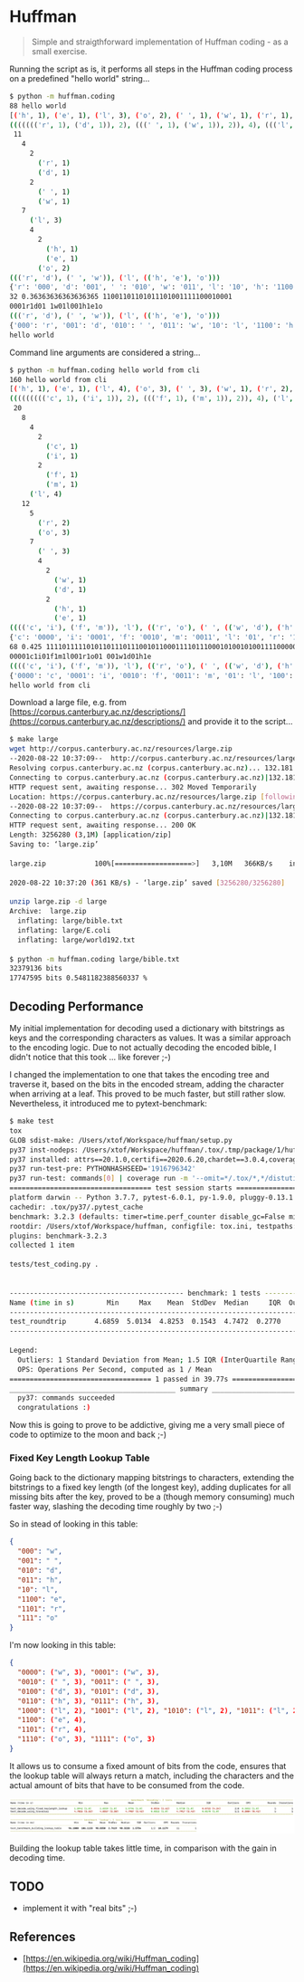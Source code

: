 # Huffman

> Simple and straigthforward implementation of Huffman coding - as a small exercise.

Running the script as is, it performs all steps in the Huffman coding process on a predefined "hello world" string...

```bash
$ python -m huffman.coding
88 hello world
[('h', 1), ('e', 1), ('l', 3), ('o', 2), (' ', 1), ('w', 1), ('r', 1), ('d', 1)]
((((((('r', 1), ('d', 1)), 2), (((' ', 1), ('w', 1)), 2)), 4), ((('l', 3), ((((('h', 1), ('e', 1)), 2), ('o', 2)), 4)), 7)), 11)
 11
   4
     2
       ('r', 1)
       ('d', 1)
     2
       (' ', 1)
       ('w', 1)
   7
     ('l', 3)
     4
       2
         ('h', 1)
         ('e', 1)
       ('o', 2)
((('r', 'd'), (' ', 'w')), ('l', (('h', 'e'), 'o')))
{'r': '000', 'd': '001', ' ': '010', 'w': '011', 'l': '10', 'h': '1100', 'e': '1101', 'o': '111'}
32 0.36363636363636365 11001101101011101001111100010001
0001r1d01 1w01l001h1e1o
((('r', 'd'), (' ', 'w')), ('l', (('h', 'e'), 'o')))
{'000': 'r', '001': 'd', '010': ' ', '011': 'w', '10': 'l', '1100': 'h', '1101': 'e', '111': 'o'}
hello world
```

Command line arguments are considered a string...

```bash
$ python -m huffman.coding hello world from cli
160 hello world from cli
[('h', 1), ('e', 1), ('l', 4), ('o', 3), (' ', 3), ('w', 1), ('r', 2), ('d', 1), ('f', 1), ('m', 1), ('c', 1), ('i', 1)]
((((((((('c', 1), ('i', 1)), 2), ((('f', 1), ('m', 1)), 2)), 4), ('l', 4)), 8), ((((('r', 2), ('o', 3)), 5), (((' ', 3), ((((('w', 1), ('d', 1)), 2), ((('h', 1), ('e', 1)), 2)), 4)), 7)), 12)), 20)
 20
   8
     4
       2
         ('c', 1)
         ('i', 1)
       2
         ('f', 1)
         ('m', 1)
     ('l', 4)
   12
     5
       ('r', 2)
       ('o', 3)
     7
       (' ', 3)
       4
         2
           ('w', 1)
           ('d', 1)
         2
           ('h', 1)
           ('e', 1)
(((('c', 'i'), ('f', 'm')), 'l'), (('r', 'o'), (' ', (('w', 'd'), ('h', 'e')))))
{'c': '0000', 'i': '0001', 'f': '0010', 'm': '0011', 'l': '01', 'r': '100', 'o': '101', ' ': '110', 'w': '11100', 'd': '11101', 'h': '11110', 'e': '11111'}
68 0.425 11110111110101101110111001011000111101110001010010100111100000010001
00001c1i01f1m1l001r1o01 001w1d01h1e
(((('c', 'i'), ('f', 'm')), 'l'), (('r', 'o'), (' ', (('w', 'd'), ('h', 'e')))))
{'0000': 'c', '0001': 'i', '0010': 'f', '0011': 'm', '01': 'l', '100': 'r', '101': 'o', '110': ' ', '11100': 'w', '11101': 'd', '11110': 'h', '11111': 'e'}
hello world from cli
```

Download a large file, e.g. from [https://corpus.canterbury.ac.nz/descriptions/](https://corpus.canterbury.ac.nz/descriptions/) and provide it to the script...

```bash
$ make large
wget http://corpus.canterbury.ac.nz/resources/large.zip
--2020-08-22 10:37:09--  http://corpus.canterbury.ac.nz/resources/large.zip
Resolving corpus.canterbury.ac.nz (corpus.canterbury.ac.nz)... 132.181.17.8
Connecting to corpus.canterbury.ac.nz (corpus.canterbury.ac.nz)|132.181.17.8|:80... connected.
HTTP request sent, awaiting response... 302 Moved Temporarily
Location: https://corpus.canterbury.ac.nz/resources/large.zip [following]
--2020-08-22 10:37:09--  https://corpus.canterbury.ac.nz/resources/large.zip
Connecting to corpus.canterbury.ac.nz (corpus.canterbury.ac.nz)|132.181.17.8|:443... connected.
HTTP request sent, awaiting response... 200 OK
Length: 3256280 (3,1M) [application/zip]
Saving to: ‘large.zip’

large.zip            100%[===================>]   3,10M   366KB/s    in 8,8s    

2020-08-22 10:37:20 (361 KB/s) - ‘large.zip’ saved [3256280/3256280]

unzip large.zip -d large
Archive:  large.zip
  inflating: large/bible.txt         
  inflating: large/E.coli            
  inflating: large/world192.txt      

$ python -m huffman.coding large/bible.txt
32379136 bits
17747595 bits 0.5481182388560337 %
```

## Decoding Performance

My initial implementation for decoding used a dictionary with bitstrings as keys and the corresponding characters as values. It was a similar approach to the encoding logic. Due to not actually decoding the encoded bible, I didn't notice that this took ... like forever ;-)

I changed the implementation to one that takes the encoding tree and traverse it, based on the bits in the encoded stream, adding the character when arriving at a leaf. This proved to be much faster, but still rather slow. Nevertheless, it introduced me to pytext-benchmark:

```bash
$ make test
tox
GLOB sdist-make: /Users/xtof/Workspace/huffman/setup.py
py37 inst-nodeps: /Users/xtof/Workspace/huffman/.tox/.tmp/package/1/huffman-0.0.2.zip
py37 installed: attrs==20.1.0,certifi==2020.6.20,chardet==3.0.4,coverage==5.2.1,coveralls==2.1.2,docopt==0.6.2,huffman @ file:///Users/xtof/Workspace/huffman/.tox/.tmp/package/1/huffman-0.0.2.zip,idna==2.10,importlib-metadata==1.7.0,iniconfig==1.0.1,more-itertools==8.4.0,packaging==20.4,pluggy==0.13.1,py==1.9.0,py-cpuinfo==7.0.0,pyparsing==2.4.7,pytest==6.0.1,pytest-benchmark==3.2.3,requests==2.24.0,six==1.15.0,toml==0.10.1,urllib3==1.25.10,zipp==3.1.0
py37 run-test-pre: PYTHONHASHSEED='1916796342'
py37 run-test: commands[0] | coverage run -m '--omit=*/.tox/*,*/distutils/*,*/tests/*' pytest
=================================== test session starts ===================================
platform darwin -- Python 3.7.7, pytest-6.0.1, py-1.9.0, pluggy-0.13.1
cachedir: .tox/py37/.pytest_cache
benchmark: 3.2.3 (defaults: timer=time.perf_counter disable_gc=False min_rounds=5 min_time=0.000005 max_time=1.0 calibration_precision=10 warmup=False warmup_iterations=100000)
rootdir: /Users/xtof/Workspace/huffman, configfile: tox.ini, testpaths: tests
plugins: benchmark-3.2.3
collected 1 item                                                                          

tests/test_coding.py .                                                              [100%]


------------------------------------------- benchmark: 1 tests ------------------------------------------
Name (time in s)        Min     Max    Mean  StdDev  Median     IQR  Outliers     OPS  Rounds  Iterations
---------------------------------------------------------------------------------------------------------
test_roundtrip       4.6859  5.0134  4.8253  0.1543  4.7472  0.2770       1;0  0.2072       5           1
---------------------------------------------------------------------------------------------------------

Legend:
  Outliers: 1 Standard Deviation from Mean; 1.5 IQR (InterQuartile Range) from 1st Quartile and 3rd Quartile.
  OPS: Operations Per Second, computed as 1 / Mean
=================================== 1 passed in 39.77s ====================================
_________________________________________ summary _________________________________________
  py37: commands succeeded
  congratulations :)
```

Now this is going to prove to be addictive, giving me a very small piece of code to optimize to the moon and back ;-)

### Fixed Key Length Lookup Table

Going back to the dictionary mapping bitstrings to characters, extending the bitstrings to a fixed key length (of the longest key), adding duplicates for all missing bits after the key, proved to be a (though memory consuming) much faster way, slashing the decoding time roughly by two ;-)

So in stead of looking in this table:

```json
{
  "000": "w",
  "001": " ",
  "010": "d",
  "011": "h",
  "10": "l",
  "1100": "e",
  "1101": "r",
  "111": "o"
}
```

I'm now looking in this table:

```json
{
  "0000": ("w", 3), "0001": ("w", 3),
  "0010": (" ", 3), "0011": (" ", 3),
  "0100": ("d", 3), "0101": ("d", 3),
  "0110": ("h", 3), "0111": ("h", 3),
  "1000": ("l", 2), "1001": ("l", 2), "1010": ("l", 2), "1011": ("l", 2),
  "1100": ("e", 4),
  "1101": ("r", 4),
  "1110": ("o", 3), "1111": ("o", 3)
}
```

It allows us to consume a fixed amount of bits from the code, ensures that the lookup table will always return a match, including the characters and the actual amount of bits that have to be consumed from the code.

![Traversal vs Fixed Length Lookup Table](../media/traversal_vs_fixed_lookup.png)

Building the lookup table takes little time, in comparison with the gain in decoding time.

## TODO
- implement it with "real bits" ;-) 

## References

* [https://en.wikipedia.org/wiki/Huffman_coding](https://en.wikipedia.org/wiki/Huffman_coding)
